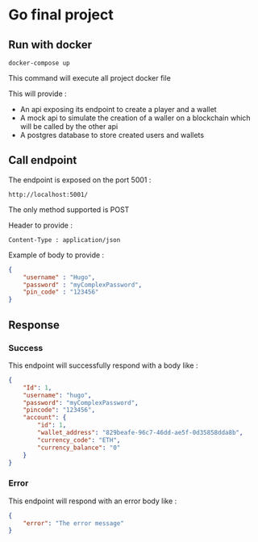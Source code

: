 # Go final project

## Run with docker
```shell
docker-compose up
```
This command will execute all project docker file

This will provide : 
 - An api exposing its endpoint to create a player and a wallet
 - A mock api to simulate the creation of a waller on a blockchain which will be called by the other api
 - A postgres database to store created users and wallets

## Call endpoint
The endpoint is exposed on the port 5001 :
```
http://localhost:5001/
```

The only method supported is POST

Header to provide :
```
Content-Type : application/json
```

Example of body to provide :
```json
{
    "username" : "Hugo",
    "password" : "myComplexPassword",
    "pin_code" : "123456"
}
```

## Response 
### Success
This endpoint will successfully respond with a body like :
```json
{
    "Id": 1,
    "username": "hugo",
    "password": "myComplexPassword",
    "pincode": "123456",
    "account": {
        "id": 1,
        "wallet_address": "829beafe-96c7-46dd-ae5f-0d35858dda8b",
        "currency_code": "ETH",
        "currency_balance": "0"
    }
}
```

### Error
This endpoint will respond with an error body like :
```json
{
    "error": "The error message"
}